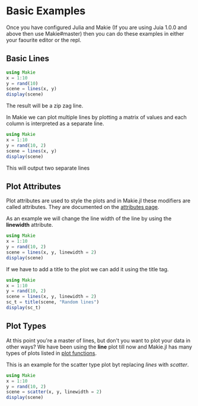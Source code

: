 # Basic Examples

Once you have configured Julia and Makie (If you are using Juia 1.0.0 and above then use Makie#master) then
you can do these examples in either your faourite editor or the repl.

## Basic Lines

```Julia
using Makie
x = 1:10
y = rand(10)
scene = lines(x, y)
display(scene)
```

The result will be a zip zag line.

In Makie we can plot multiple lines by plotting a matrix of values and each column is interpreted as a separate line.

```Julia
using Makie
x = 1:10
y = rand(10, 2)
scene = lines(x, y)
display(scene)
```

This will output two separate lines

## Plot Attributes

Plot attributes are used to style the plots and in Makie.jl these modifiers are called attributes. They are documented on the [attributes page](http://makie.juliaplots.org/dev/plot-attributes.html).

As an example we will change the line width of the line by using the __linewidth__ attribute.

```Julia
using Makie
x = 1:10
y = rand(10, 2)
scene = lines(x, y, linewidth = 2)
display(scene)
```

If we have to add a title to the plot we can add it using the title tag.

```Julia
using Makie
x = 1:10
y = rand(10, 2)
scene = lines(x, y, linewidth = 2)
sc_t = title(scene, "Random lines")
display(sc_t)
```

## Plot Types

At this point you're a master of lines, but don't you want to plot your data in other ways? We have been using the __line__ plot till now and Makie.jl has many types of plots listed in [plot functions](http://makie.juliaplots.org/dev/functions-overview.html).

This is an example for the scatter type plot byt replacing _lines_ with _scatter_.

```Julia
using Makie
x = 1:10
y = rand(10, 2)
scene = scatter(x, y, linewidth = 2)
display(scene)
```
